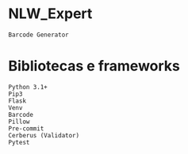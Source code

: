 # NLW_Expert
	Barcode Generator


# Bibliotecas e frameworks
	Python 3.1+
 	Pip3
 	Flask
 	Venv
 	Barcode
 	Pillow
 	Pre-commit 
 	Cerberus (Validator)
 	Pytest
